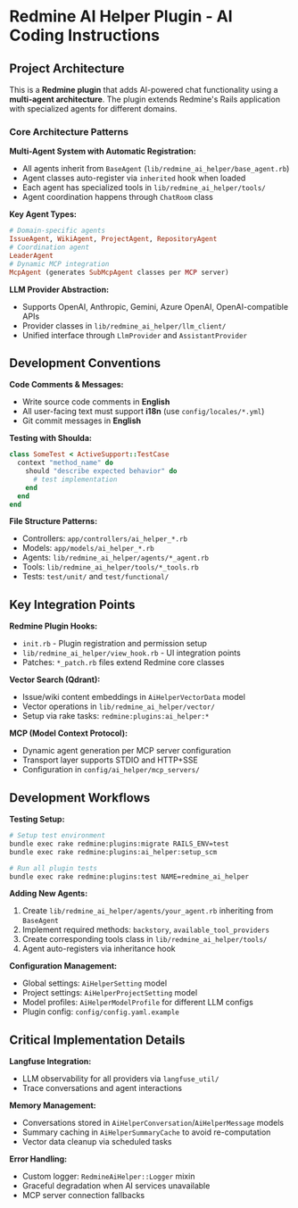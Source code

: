 # Redmine AI Helper Plugin - AI Coding Instructions

## Project Architecture

This is a **Redmine plugin** that adds AI-powered chat functionality using a **multi-agent architecture**. The plugin extends Redmine's Rails application with specialized agents for different domains.

### Core Architecture Patterns

**Multi-Agent System with Automatic Registration:**
- All agents inherit from `BaseAgent` (`lib/redmine_ai_helper/base_agent.rb`)
- Agent classes auto-register via `inherited` hook when loaded
- Each agent has specialized tools in `lib/redmine_ai_helper/tools/`
- Agent coordination happens through `ChatRoom` class

**Key Agent Types:**
```ruby
# Domain-specific agents
IssueAgent, WikiAgent, ProjectAgent, RepositoryAgent
# Coordination agent
LeaderAgent
# Dynamic MCP integration
McpAgent (generates SubMcpAgent classes per MCP server)
```

**LLM Provider Abstraction:**
- Supports OpenAI, Anthropic, Gemini, Azure OpenAI, OpenAI-compatible APIs
- Provider classes in `lib/redmine_ai_helper/llm_client/`
- Unified interface through `LlmProvider` and `AssistantProvider`

## Development Conventions

**Code Comments & Messages:**
- Write source code comments in **English**
- All user-facing text must support **i18n** (use `config/locales/*.yml`)
- Git commit messages in **English**

**Testing with Shoulda:**
```ruby
class SomeTest < ActiveSupport::TestCase
  context "method_name" do
    should "describe expected behavior" do
      # test implementation
    end
  end
end
```

**File Structure Patterns:**
- Controllers: `app/controllers/ai_helper_*.rb`
- Models: `app/models/ai_helper_*.rb`
- Agents: `lib/redmine_ai_helper/agents/*_agent.rb`
- Tools: `lib/redmine_ai_helper/tools/*_tools.rb`
- Tests: `test/unit/` and `test/functional/`

## Key Integration Points

**Redmine Plugin Hooks:**
- `init.rb` - Plugin registration and permission setup
- `lib/redmine_ai_helper/view_hook.rb` - UI integration points
- Patches: `*_patch.rb` files extend Redmine core classes

**Vector Search (Qdrant):**
- Issue/wiki content embeddings in `AiHelperVectorData` model
- Vector operations in `lib/redmine_ai_helper/vector/`
- Setup via rake tasks: `redmine:plugins:ai_helper:*`

**MCP (Model Context Protocol):**
- Dynamic agent generation per MCP server configuration
- Transport layer supports STDIO and HTTP+SSE
- Configuration in `config/ai_helper/mcp_servers/`

## Development Workflows

**Testing Setup:**
```bash
# Setup test environment
bundle exec rake redmine:plugins:migrate RAILS_ENV=test
bundle exec rake redmine:plugins:ai_helper:setup_scm

# Run all plugin tests
bundle exec rake redmine:plugins:test NAME=redmine_ai_helper
```

**Adding New Agents:**
1. Create `lib/redmine_ai_helper/agents/your_agent.rb` inheriting from `BaseAgent`
2. Implement required methods: `backstory`, `available_tool_providers`
3. Create corresponding tools class in `lib/redmine_ai_helper/tools/`
4. Agent auto-registers via inheritance hook

**Configuration Management:**
- Global settings: `AiHelperSetting` model
- Project settings: `AiHelperProjectSetting` model
- Model profiles: `AiHelperModelProfile` for different LLM configs
- Plugin config: `config/config.yaml.example`

## Critical Implementation Details

**Langfuse Integration:**
- LLM observability for all providers via `langfuse_util/`
- Trace conversations and agent interactions

**Memory Management:**
- Conversations stored in `AiHelperConversation`/`AiHelperMessage` models
- Summary caching in `AiHelperSummaryCache` to avoid re-computation
- Vector data cleanup via scheduled tasks

**Error Handling:**
- Custom logger: `RedmineAiHelper::Logger` mixin
- Graceful degradation when AI services unavailable
- MCP server connection fallbacks
